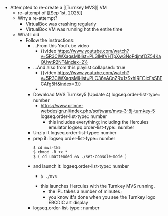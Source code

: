 - Attempted to re-create a [[Turnkey MVS]] VM
	- re-attempt of  [[Sep 1st, 2025]]
	- Why a re-attempt?
		- VirtualBox was crashing regularly
		- VirtualBox VM was running hot the entire time
	- What I did
		- Follow the instructions:
			- ...From this YouTube video
				- {{video https://www.youtube.com/watch?v=5R3CIWXaqsM&list=PL3IMfVHTpXw3NoPdjmfDZ54KaQUwtR2NT&index=2}}
			- ...And also from this playlist
			  collapsed:: true
				- {{video https://www.youtube.com/watch?v=5R3CIWXaqsM&list=PLC36eACnZRu1zSxhIRFCicFsSBFCAfg5H&index=3}}
				-
			- Download MVS Turnkey5 (Update 4)
			  logseq.order-list-type:: number
				- https://www.prince-webdesign.nl/index.php/software/mvs-3-8j-turnkey-5
				  logseq.order-list-type:: number
					- this includes everything; including the Hercules emulator
					  logseq.order-list-type:: number
			- Unzip it
			  logseq.order-list-type:: number
			- prep it:
			  logseq.order-list-type:: number
			  ```
			  $ cd mvs-tk5
			  $ chmod -R +x *
			  $ ( cd unattended && ./set-console-mode )
			  ```
			- and launch it:
			  logseq.order-list-type:: number
				- ```
				  $ ./mvs	
				  ```
				- this launches Hercules with the Turnkey MVS running.
					- the IPL takes a number of minutes;
					- you know it's done when you see the Turnkey logo EBCDIC art display
			- logseq.order-list-type:: number